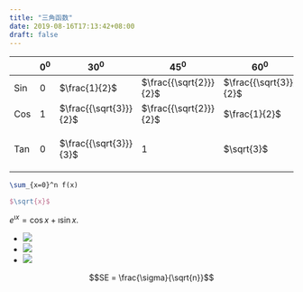 ```yaml
---
title: "三角函数"
date: 2019-08-16T17:13:42+08:00
draft: false
---
```




|  | ${0}^{0}$ | ${30}^{0}$ | ${45}^{0}$  | ${60}^{0}$  | ${90}^{0}$  | ${15}^{0}$ | ${75}^{0}$  |
| --- | --- | --- | --- | --- | --- | --- | --- |
| Sin | 0 | $\frac{1}{2}$ | $\frac{{\sqrt{2}}}{2}$ | $\frac{{\sqrt{3}}}{2}$ | 1 | $\frac{{\sqrt{6}}-{\sqrt{2}}}{4}$  | $\frac{{\sqrt{6}}+{\sqrt{2}}}{4}$ |
| Cos | 1 | $\frac{{\sqrt{3}}}{2}$ | $\frac{{\sqrt{2}}}{2}$ | $\frac{1}{2}$ | 0 | $\frac{{\sqrt{6}}+{\sqrt{2}}}{4}$ | $\frac{{\sqrt{6}}-{\sqrt{2}}}{4}$ |
| Tan | 0 | $\frac{{\sqrt{3}}}{3}$ | 1 |  $\sqrt{3}$ | 不存在 | 不用记 | 不用记 |




```tex
\sum_{x=0}^n f(x)
```
```Latex
$\sqrt{x}$
```

 $e^{\imath x} = \cos{x} + \imath\sin{x}$.


- <img src="https://latex.codecogs.com/gif.latex?O_t=\text { Onset event at time bin } t " />
- <img src="https://latex.codecogs.com/gif.latex?s=\text { sensor reading }  " />
- <img src="https://latex.codecogs.com/gif.latex?P(s | O_t )=\text { Probability of a sensor reading value when sleep onset is observed at a time bin } t " />

```math
SE = \frac{\sigma}{\sqrt{n}}
```
